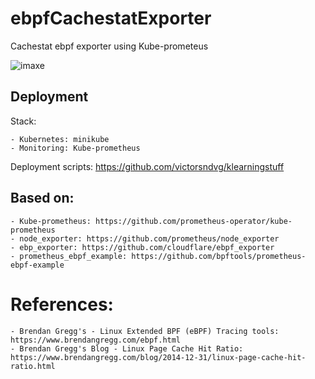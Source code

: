 # ebpfCachestatExporter
Cachestat ebpf exporter using Kube-prometeus 

![imaxe](https://user-images.githubusercontent.com/6474985/179368744-3c3c977d-26b7-4131-a882-78bf721f655e.png)


## Deployment

Stack:

    - Kubernetes: minikube
    - Monitoring: Kube-prometheus
    
Deployment scripts: https://github.com/victorsndvg/klearningstuff

## Based on:

    - Kube-prometheus: https://github.com/prometheus-operator/kube-prometheus
    - node_exporter: https://github.com/prometheus/node_exporter
    - ebp_exporter: https://github.com/cloudflare/ebpf_exporter
    - prometheus_ebpf_example: https://github.com/bpftools/prometheus-ebpf-example
    
# References:

    - Brendan Gregg's - Linux Extended BPF (eBPF) Tracing tools: https://www.brendangregg.com/ebpf.html
    - Brendan Gregg's Blog - Linux Page Cache Hit Ratio: https://www.brendangregg.com/blog/2014-12-31/linux-page-cache-hit-ratio.html

    
